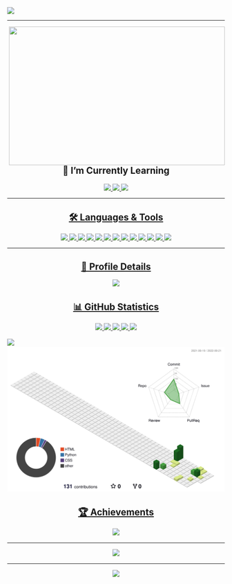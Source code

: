 <img align="center"
 src="https://readme-typing-svg.herokuapp.com?size=69&color=FFFFFF&background=2e3440&center=true&vCenter=true&center=true&vCenter=true&width=1100&height=100&lines=Hello+there+%F0%9F%91%8B%2C+I'm+Hafiz!">
<hr> <img align="right" width="500"
 height="320"
 src="https://media2.giphy.com/media/qgQUggAC3Pfv687qPC/giphy.gif?cid=ecf05e47q641khfg91am7sfydtn4rcbgvpi9xspkkm6rotxx&rid=giphy.gif&ct=g">
<h2 align="center"> 🌱 I’m Currently
 Learning </h2>
<p align="center"> <a
  href="https://www.python.org/"><img
   height="50"
   src="https://github.com/hafiz-muhammad/hafiz-muhammad/blob/main/png-files/Python.png">
  <a
   href="https://html.spec.whatwg.org/"><img
    height="50"
    src="https://github.com/hafiz-muhammad/hafiz-muhammad/blob/main/png-files/HTML5.png">
   <a
    href="https://www.w3.org/TR/CSS/#css"><img
     height="50"
     src="https://github.com/hafiz-muhammad/hafiz-muhammad/blob/main/png-files/CSS.png">
</p>
<hr>
<h2 align="center"> 🛠️ Languages &
 Tools </h2>
<p align="center"> <a
  href="https://www.python.org/"><img
   height="50"
   src="https://github.com/hafiz-muhammad/hafiz-muhammad/blob/main/png-files/Python.png">
  <a
   href="https://html.spec.whatwg.org/"><img
    height="50"
    src="https://github.com/hafiz-muhammad/hafiz-muhammad/blob/main/png-files/HTML5.png">
   <a
    href="https://www.w3.org/TR/CSS/#css"><img
     height="50"
     src="https://github.com/hafiz-muhammad/hafiz-muhammad/blob/main/png-files/CSS.png">
    <a
     href="https://getfedora.org/"><img
      height="50"
      src="https://github.com/hafiz-muhammad/hafiz-muhammad/blob/main/png-files/Fedora.png">
     <a
      href="https://www.raspberrypi.org/"><img
       height="50"
       src="https://github.com/hafiz-muhammad/hafiz-muhammad/blob/main/png-files/Raspberry-Pi.png">
      <a
       href="https://www.kernel.org/"><img
        height="50"
        src="https://github.com/hafiz-muhammad/hafiz-muhammad/blob/main/png-files/Tux.png">
       <a
        href="https://wiki.gnome.org/Apps/Terminal"><img
         height="50"
         src="https://github.com/hafiz-muhammad/hafiz-muhammad/blob/main/png-files/GNOME-Terminal.png">
        <a
         href="https://github.com/"><img
          height="50"
          src="https://github.com/hafiz-muhammad/hafiz-muhammad/blob/main/png-files/Octocat.png">
         <a
          href="https://vscodium.com/"><img
           height="50"
           src="https://github.com/hafiz-muhammad/hafiz-muhammad/blob/main/png-files/VSCodium.png">
          <a
           href="https://www.virtualbox.org/"><img
            height="50"
            src="https://github.com/hafiz-muhammad/hafiz-muhammad/blob/main/png-files/VirtualBox.png">
           <a
            href="https://wiki.gnome.org/Apps/Boxes"><img
             height="50"
             src="https://github.com/hafiz-muhammad/hafiz-muhammad/blob/main/png-files/GNOME-Boxes.png">
            <a
             href="https://syncthing.net/"><img
              height="50"
              src="https://github.com/hafiz-muhammad/hafiz-muhammad/blob/main/png-files/Syncthing.png">
             <a
              href="https://www.gimp.org/"><img
               height="50"
               src="https://github.com/hafiz-muhammad/hafiz-muhammad/blob/main/png-files/GIMP.png">
</p>
<hr>
<h2 align="center"> 🔎 Profile Details
</h2>
<p align="center"> <img heigth="180em"
  src="http://github-profile-summary-cards.vercel.app/api/cards/profile-details?username=hafiz-muhammad&theme=nord_dark">
</p>
<h2 align="center"> 📊 GitHub Statistics
</h2>
<p align="center">
<div align=center> <img width="400"
  src="https://github-readme-stats.vercel.app/api?username=hafiz-muhammad&show_icons=true&theme=nord&hide_border=true&include_all_commits=true&count_private=true">
 <img width="400"
  src="https://github-readme-streak-stats.herokuapp.com?user=hafiz-muhammad&theme=nord&hide_border=true&date_format=M%20j%5B%2C%20Y%5D">
 <img width="250"
  src="http://github-profile-summary-cards.vercel.app/api/cards/productive-time?username=hafiz-muhammad&theme=nord_dark&utcOffset=8">
 <img width="250"
  src="http://github-profile-summary-cards.vercel.app/api/cards/most-commit-language?username=hafiz-muhammad&theme=nord_dark">
 <img width="250"
  src="http://github-profile-summary-cards.vercel.app/api/cards/repos-per-language?username=hafiz-muhammad&theme=nord_dark">
</div> <br> <img
 src="https://activity-graph.herokuapp.com/graph?username=hafiz-muhammad&hide_border=true&theme=nord">
<img
 src="profile-3d-contrib/profile-green-animate.svg">
</p>
<h2 align="center"> 🏆 Achievements
</h2>
<p align="center"> <img
  src="https://github-profile-trophy.vercel.app/?username=hafiz-muhammad&theme=nord">
</p>
<hr>
<p align="center"> <img
  src="https://github.com/hafiz-muhammad/hafiz-muhammad/blob/output/github-contribution-grid-snake.svg">
</p>
<hr>
<div align="center"> <img
  src="https://komarev.com/ghpvc/?username=hafiz-muhammad&style=for-the-badge&label=Profile+views&color=blue">
</div>

